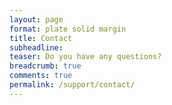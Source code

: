 ```yaml
---
layout: page
format: plate solid margin
title: Contact
subheadline:
teaser: Do you have any questions?
breadcrumb: true
comments: true
permalink: /support/contact/
---
```

